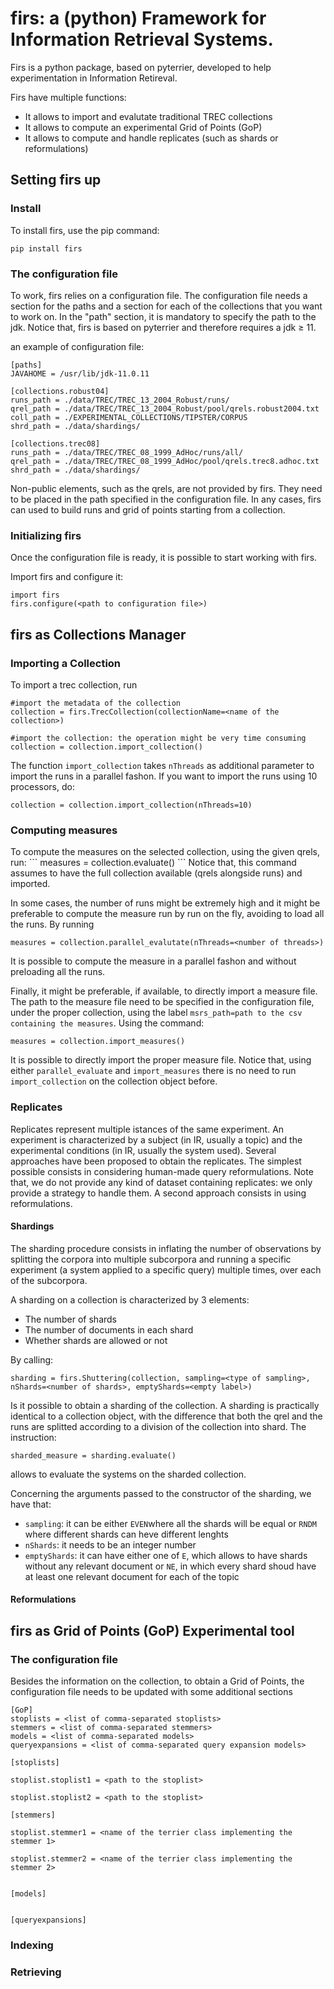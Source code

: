 
<h1>firs: a (python) Framework for Information Retrieval Systems.</h1>

Firs is a python package, based on pyterrier, developed to help experimentation in Information Retireval.

Firs have multiple functions:
<ul>
  <li> It allows to import and evalutate traditional TREC collections </li>
  <li> It allows to compute an experimental Grid of Points (GoP) </li>
  <li> It allows to compute and handle replicates (such as shards or reformulations) </li>
</ul>

<h2>Setting firs up</h2>

<h3>Install</h3>

To install firs, use the pip command:

<code>pip install firs</code>


<h3>The configuration file</h3>

To work, firs relies on a configuration file. The configuration file needs a section for the paths and a section for each of the collections that you want to work on. In the "path" section, it is mandatory to specify the path to the jdk. Notice that, firs is based on pyterrier and therefore requires a jdk ≥ 11.


an example of configuration file:
```
[paths]
JAVAHOME = /usr/lib/jdk-11.0.11

[collections.robust04]
runs_path = ./data/TREC/TREC_13_2004_Robust/runs/
qrel_path = ./data/TREC/TREC_13_2004_Robust/pool/qrels.robust2004.txt
coll_path = ./EXPERIMENTAL_COLLECTIONS/TIPSTER/CORPUS
shrd_path = ./data/shardings/

[collections.trec08]
runs_path = ./data/TREC/TREC_08_1999_AdHoc/runs/all/
qrel_path = ./data/TREC/TREC_08_1999_AdHoc/pool/qrels.trec8.adhoc.txt
shrd_path = ./data/shardings/
```

Non-public elements, such as the qrels, are not provided by firs. They need to be placed in the path specified in the configuration file. In any cases, firs can used to build runs and grid of points starting from a collection. 

<h3>Initializing firs</h3>
Once the configuration file is ready, it is possible to start working with firs.

Import firs and configure it:
```
import firs
firs.configure(<path to configuration file>)
```

<h2>firs as Collections Manager</h2>

<h3>Importing a Collection</h3>

To import a trec collection,  run

```
#import the metadata of the collection
collection = firs.TrecCollection(collectionName=<name of the collection>)

#import the collection: the operation might be very time consuming
collection = collection.import_collection()
```

The function ```import_collection``` takes ```nThreads``` as additional parameter to import the runs in a parallel fashon. If you want to import the runs using 10 processors, do:

```
collection = collection.import_collection(nThreads=10)
```


<h3>Computing measures</h3>
To compute the measures on the selected collection, using the given qrels, run:
```
measures = collection.evaluate()
```
Notice that, this command assumes to have the full collection available (qrels alongside runs) and imported.

In some cases, the number of runs might be extremely high and it might be preferable to compute the measure run by run on the fly, avoiding to load all the runs. 
By running

```
measures = collection.parallel_evalutate(nThreads=<number of threads>)
```
It is possible to compute the measure in a parallel fashon and without preloading all the runs. 

Finally, it might be preferable, if available, to directly import a measure file. The path to the measure file need to be specified in the configuration file, under the proper collection, using the label ```msrs_path=path to the csv containing the measures```.
Using the command:

```
measures = collection.import_measures()
```
It is possible to directly import the proper measure file.
Notice that, using either ```parallel_evaluate``` and ```import_measures``` there is no need to run ```import_collection``` on the collection object before.

<h3>Replicates</h3>

Replicates represent multiple istances of the same experiment. An experiment is characterized by a subject (in IR, usually a topic) and the experimental conditions (in IR, usually the system used). Several approaches have been proposed to obtain the replicates. The simplest possible consists in considering human-made query reformulations. Note that, we do not provide any kind of dataset containing replicates: we only provide a strategy to handle them. A second approach consists in using reformulations. 

<h4>Shardings</h4>

The sharding procedure consists in inflating the number of observations by splitting the corpora into multiple subcorpora and running a specific experiment (a system applied to a specific query) multiple times, over each of the subcorpora.

A sharding on a collection is characterized by 3 elements:
<ul>
  <li>The number of shards</li>
  <li>The number of documents in each shard</li>
  <li>Whether shards are allowed or not</li>
</ul>

By calling:
```
sharding = firs.Shuttering(collection, sampling=<type of sampling>, nShards=<number of shards>, emptyShards=<empty label>)
```

Is it possible to obtain a sharding of the collection. A sharding is practically identical to a collection object, with the difference that both the qrel and the runs are splitted according to a division of the collection into shard.
The instruction:
```
sharded_measure = sharding.evaluate()
```
allows to evaluate the systems on the sharded collection.

Concerning the arguments passed to the constructor of the sharding, we have that:
<ul>
  <li><code>sampling</code>: it can be either <code>EVEN</code>where all the shards will be equal or <code>RNDM</code> where different shards can heve different lenghts</li>
  <li><code>nShards</code>: it needs to be an integer number</li>
  <li><code>emptyShards</code>: it can have either one of <code>E</code>, which allows to have shards without any relevant document or <code>NE</code>, in which every shard shoud have at least one relevant document for each of the topic</li>
</ul>

<h4>Reformulations</h4>


<h2> firs as Grid of Points (GoP) Experimental tool </h2>

<h3>The configuration file</h3>
Besides the information on the collection, to obtain a Grid of Points, the configuration file needs to be updated with some additional sections

```
[GoP]
stoplists = <list of comma-separated stoplists>
stemmers = <list of comma-separated stemmers>
models = <list of comma-separated models>
queryexpansions = <list of comma-separated query expansion models>

[stoplists]

stoplist.stoplist1 = <path to the stoplist>

stoplist.stoplist2 = <path to the stoplist>

[stemmers]

stoplist.stemmer1 = <name of the terrier class implementing the stemmer 1>

stoplist.stemmer2 = <name of the terrier class implementing the stemmer 2>


[models]


[queryexpansions]

```
<h3>Indexing</h3>

<h3>Retrieving</h3>
